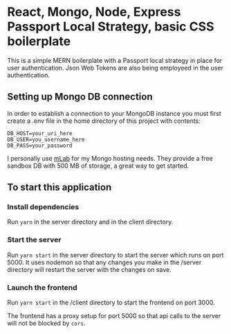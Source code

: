 # React, Mongo, Node, Express Passport Local Strategy, basic CSS boilerplate
This is a simple MERN boilerplate with a Passport local strategy in place for user authentication. Json Web Tokens are also being employeed in the user authentication. 

## Setting up Mongo DB connection
In order to establish a connection to your MongoDB instance you must first create a
.env file in the home directory of this project with contents:
```
DB_HOST=your_uri_here
DB_USER=you_username_here
DB_PASS=your_password
```
I personally use [mLab](https://mlab.com/login/) for my Mongo hosting needs. They provide a free sandbox DB with 500 MB of storage, a great way to get started. 

## To start this application

### Install dependencies 
Run `yarn` in the server directory and in the client directory.

### Start the server
Run `yarn start` in the server directory to start the server which runs on port 5000. It uses nodemon so that any changes you make in the /server directory will restart the server with the changes on save. 

### Launch the frontend
Run `yarn start` in the /client directory to start the frontend on port 3000. 

The frontend has a proxy setup for port 5000 so that api calls to the server will not be blocked by `cors`. 


